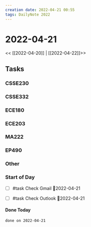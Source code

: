 ```yaml
---
creation date: 2022-04-21 00:55
tags: DailyNote 2022
---
```



# 2022-04-21

<< [[2022-04-20]] | [[2022-04-22]]>>

## Tasks

### CSSE230

### CSSE332

### ECE180

### ECE203

### MA222

### EP490

### Other

### Start of Day
- [ ] #task Check Gmail  📅2022-04-21
- [ ] #task Check Outlook  📅2022-04-21




#### Done Today

```tasks
done on 2022-04-21
```